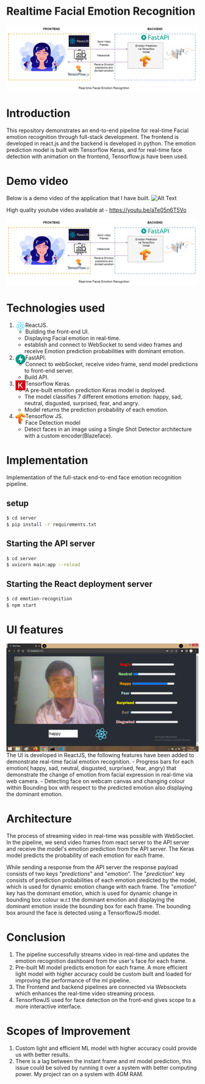 # Realtime Facial Emotion Recognition
<img align="center" alt="architecture" src="./Resources/HLD.png"/><br>

# Introduction
This repository demonstrates an end-to-end pipeline for real-time Facial emotion recognition through full-stack development.
The frontend is developed in react.js and the backend is developed in python. The emotion prediction model is built with Tensorflow Keras, and for real-time face detection with animation on the frontend, Tensorflow.js have been used.
# Demo video
Below is a demo video of the application that I have built.
![Alt Text](Resources/emotion-recognition.gif)

High quality youtube video available at - https://youtu.be/aTe05n6T5Vo

[![demo video](./Resources/HLD.png)](https://youtu.be/vt5fpE0bzSY)

# Technologies used
1. ReactJS.<img align="left" alt="react" width="26px" src="./Resources/react.png" /><br>
    - Building the front-end UI.
    - Displaying Facial emotion in real-time.
    - establish and connect to WebSocket to send video frames and receive Emotion prediction probabilities with dominant emotion.
2. FastAPI.<img align="left" alt="api" width="26px" src="./Resources/fastapi.svg" /><br>
    - Connect to webSocket, receive video frame, send model predictions to front-end server.
    - Build API.
3. Tensorflow Keras.<img align="left" alt="keras" width="26px" src="./Resources/keras.png" /><br>
   - A pre-built emotion prediction Keras model is deployed.
   - The model classifies 7 different emotions emotion: happy, sad, neutral, disgusted, surprised, fear, and angry.
   - Model returns the prediction probability of each emotion.
4. Tensorflow JS.<img align="left" alt="tf" width="26px" src="./Resources/Tensorflow.png" /><br>
   - Face Detection model
   - Detect faces in an image using a Single Shot Detector architecture with a custom encoder(Blazeface).

# Implementation
Implementation of the full-stack end-to-end face emotion recognition pipeline.

## setup
```sh
$ cd server
$ pip install -r requirements.txt
```
## Starting the API server 
```sh
$ cd server
$ uvicorn main:app --reload
```

## Starting the React deployment server
```sh
$ cd emotion-recognition
$ npm start
```

# UI features
<img align="center" alt="ui" src="./Resources/ui.png"/>
The UI is developed in ReactJS, the following features have been added to demonstrate real-time facial emotion recognition.
- Progress bars for each emotion( happy, sad, neutral, disgusted, surprised, fear, angry) that demonstrate the change of emotion from facial expression in real-time via web camera.
- Detecting face on webcam canvas and changing colour within Bounding box with respect to the predicted emotion also displaying the dominant emotion.

# Architecture
The process of streaming video in real-time was possible with WebSocket. In the pipeline, we send video frames from react server to the API server and receive the model's emotion prediction from the API server. The Keras model predicts the probability of each emotion for each frame.

While sending a response from the API server the response payload consists of two keys "_predictions_" and "_emotion_". The "_prediction_" key consists of prediction probabilities of each emotion predicted by the model, which is used for dynamic emotion change with each frame. The "_emotion_" key has the dominant emotion, which is used for dynamic change in bounding box colour w.r.t the dominant emotion and displaying the dominant emotion inside the bounding box for each frame.
The bounding box around the face is detected using a TensorflowJS model.
# Conclusion
1. The pipeline successfully streams video in real-time and updates the emotion recognition dashboard from the user's face for each frame.
2. Pre-built Ml model predicts emotion for each frame. A more efficient light model with higher accuracy could be custom built and loaded for improving the performance of the ml pipeline.
3. The Frontend and backend pipelines are connected via Websockets which enhances the real-time video streaming process.
4. TensorflowJS used for face detection on the front-end gives scope to a more interactive interface.

# Scopes of Improvement
1. Custom light and efficient ML model with higher accuracy could provide us with better results.
2. There is a lag between the instant frame and ml model prediction, this issue could be solved by running it over a system with better computing power. My project ran on a system with 4GM RAM.
